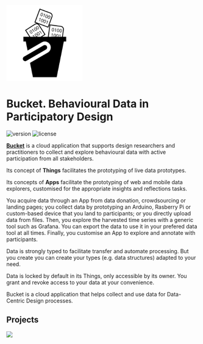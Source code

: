 <img src="https://raw.githubusercontent.com/datacentricdesign/bucket/develop/bucket-ui/src/assets/img/bucket-logo.svg" width="200">

# Bucket. Behavioural Data in Participatory Design

![version](https://img.shields.io/badge/version-0.1.3-blue.svg)
![license](https://img.shields.io/badge/license-MIT-blue.svg)

**[Bucket](https://dwd.tudelft.nl/bucket)** is a cloud application that supports design researchers and practitioners to collect and explore behavioural data with active participation from all stakeholders.

Its concept of **Things** facilitates the prototyping of live data prototypes.

Its concepts of **Apps** facilitate the prototyping of web and mobile data explorers, customised for the appropriate insights and reflections tasks. 

You acquire data through an App from data donation, crowdsourcing or landing pages; you collect data by prototyping an Arduino, Rasberry Pi or custom-based device that you land to participants; or you directly upload data from files. Then, you explore the harvested time series with a generic tool such as Grafana. You can export the data to use it in your prefered data tool at all times. Finally, you customise an App to explore and annotate with participants.

Data is strongly typed to facilitate transfer and automate processing. But you create you can create your types (e.g. data structures) adapted to your need.

Data is locked by default in its Things, only accessible by its owner. You grant and revoke access to your data at your convenience.

Bucket is a cloud application that helps collect and use data for Data-Centric Design processes.

## Projects

<a href="https://datadonation.ide.tudelft.nl" target="_blank">
    <img src="https://datadonation.ide.tudelft.nl/static/images/DDDLogo.svg" style="width:200px" />
</a>